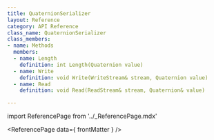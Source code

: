 ```yaml
---
title: QuaternionSerializer
layout: Reference
category: API Reference
class_name: QuaternionSerializer
class_members:
- name: Methods
  members:
  - name: Length
    definition: int Length(Quaternion value)
  - name: Write
    definition: void Write(WriteStream& stream, Quaternion value)
  - name: Read
    definition: void Read(ReadStream& stream, Quaternion& value)

---
```

import ReferencePage from '../_ReferencePage.mdx'

<ReferencePage data={ frontMatter } />
